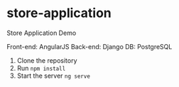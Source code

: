 # store-application
Store Application Demo


Front-end: AngularJS
Back-end:  Django
DB:        PostgreSQL

1. Clone the repository
2. Run `npm install`
3. Start the server `ng serve`
